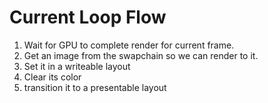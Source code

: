 # Current Loop Flow

1. Wait for GPU to complete render for current frame.
2. Get an image from the swapchain so we can render to it.
3. Set it in a writeable layout
4. Clear its color
5. transition it to a presentable layout